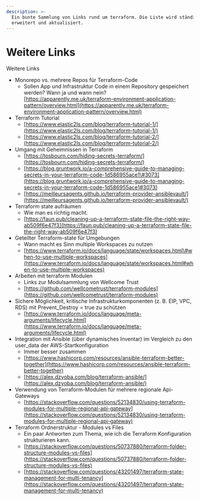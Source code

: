 ```yaml
---
description: >-
  Ein bunte Sammlung von Links rund um terraform. Die Liste wird ständig
  erweitert und aktualisiert.
---
```


# Weitere Links

Weitere Links

* Monorepo vs. mehrere Repos für Terraform-Code
  * Sollen App und Infrastruktur Code in einem Repository gespeichert werden? Wann ja und wann nein? [https://apparently.me.uk/terraform-environment-application-pattern/overview.html](https://apparently.me.uk/terraform-environment-application-pattern/overview.html)
* Terraform Tutorial
  * [https://www.elastic2ls.com/blog/terraform-tutorial-1/](https://www.elastic2ls.com/blog/terraform-tutorial-1/)
  * [https://www.elastic2ls.com/blog/terraform-tutorial-2/](https://www.elastic2ls.com/blog/terraform-tutorial-2/)
* Umgang mit Geheimnissen in Terraform
  * [https://tosbourn.com/hiding-secrets-terraform/](https://tosbourn.com/hiding-secrets-terraform/)
  * [https://blog.gruntwork.io/a-comprehensive-guide-to-managing-secrets-in-your-terraform-code-1d586955ace1\#3073](https://blog.gruntwork.io/a-comprehensive-guide-to-managing-secrets-in-your-terraform-code-1d586955ace1#3073)
  * [https://meilleursagents.github.io/terraform-provider-ansiblevault/](https://meilleursagents.github.io/terraform-provider-ansiblevault/)
* Terraform state aufräumen
  * Wie man es richtig macht.
  * [https://faun.pub/cleaning-up-a-terraform-state-file-the-right-way-ab509f6e47f3](https://faun.pub/cleaning-up-a-terraform-state-file-the-right-way-ab509f6e47f3)
* Geteilter Terraform-state für Umgebungen
  * Wann macht es Sinn multiple Workspaces zu nutzen
  * [https://www.terraform.io/docs/language/state/workspaces.html\#when-to-use-multiple-workspaces](https://www.terraform.io/docs/language/state/workspaces.html#when-to-use-multiple-workspaces)  
* Arbeiten mit terraform Modulen
  * Links zur Modulsammlung von Wellcome Trust
  * [https://github.com/wellcometrust/terraform-modules](https://github.com/wellcometrust/terraform-modules)   
* Sichere Möglichkeit, kritische Infrastrukturkomponenten \(z. B. EIP, VPC, RDS\) mit Prevent\_Destroy = true zu schützen
  * [https://www.terraform.io/docs/language/meta-arguments/lifecycle.html](https://www.terraform.io/docs/language/meta-arguments/lifecycle.html)
* Integration mit Ansible \(über dynamisches Inventar\) im Vergleich zu den user\_data der AWS-Startkonfiguration
  * Immer besser zusammen
  * [https://www.hashicorp.com/resources/ansible-terraform-better-together](https://www.hashicorp.com/resources/ansible-terraform-better-together)
  * [https://alex.dzyoba.com/blog/terraform-ansible/](https://alex.dzyoba.com/blog/terraform-ansible/)
* Verwendung von Terraform-Modulen für mehrere regionale Api-Gateways
  * [https://stackoverflow.com/questions/52134830/using-terraform-modules-for-multiple-regional-api-gateway](https://stackoverflow.com/questions/52134830/using-terraform-modules-for-multiple-regional-api-gateway)
* Terraform Ordnerstruktur - Modules vs Files
  * Ein paar Antworten zum Thema, wie ich die Terraform Konfiguration strukturieren kann.
  * [https://stackoverflow.com/questions/50737880/terraform-folder-structure-modules-vs-files](https://stackoverflow.com/questions/50737880/terraform-folder-structure-modules-vs-files)
  * [https://stackoverflow.com/questions/43201497/terraform-state-management-for-multi-tenancy](https://stackoverflow.com/questions/43201497/terraform-state-management-for-multi-tenancy)

